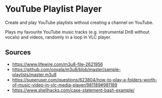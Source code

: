 # YouTube Playlist Player

Create and play YouTube playlists without creating a channel on YouTube.

Plays my favourite YouTube music tracks (e.g. instrumental DnB without vocals) and videos, randomly in a loop in VLC player.

## Sources

- https://www.lifewire.com/m3u8-file-2621956
- https://github.com/ooyala/m3u8/blob/master/sample-playlists/master.m3u8
- https://superuser.com/questions/623804/how-to-play-a-folders-worth-of-music-video-in-vlc-media-player/981189#981189
- https://www.shellhacks.com/case-statement-bash-example/
